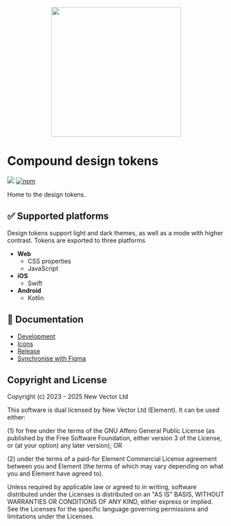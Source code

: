<p align="center"><img src="https://element.io/images/logo-ele-secondary.svg" width="300" /></p>

# Compound design tokens

[![](https://img.shields.io/github/license/vector-im/compound)](https://github.com/vector-im/compound/blob/main/LICENSE)
[![npm](https://img.shields.io/npm/v/@vector-im/compound-design-tokens)](https://www.npmjs.com/package/@vector-im/compound-design-tokens)

Home to the design tokens.

## ✅ Supported platforms

Design tokens support light and dark themes, as well as a mode with higher contrast.
Tokens are exported to three platforms

- **Web**
  - CSS properties
  - JavaScript
- **iOS**
  - Swift
- **Android**
  - Kotlin

## 📗 Documentation

- [Development](./docs/development.md)
- [Icons](./docs/icons.md)
- [Release](./docs/release.md)
- [Synchronise with Figma](https://compound.element.io/?path=/docs/design-get-started--docs)

## Copyright and License

Copyright (c) 2023 - 2025 New Vector Ltd

This software is dual licensed by New Vector Ltd (Element). It can be used either:

(1) for free under the terms of the GNU Affero General Public License (as published by the Free Software Foundation, either version 3 of the License, or (at your option) any later version); OR

(2) under the terms of a paid-for Element Commercial License agreement between you and Element (the terms of which may vary depending on what you and Element have agreed to).

Unless required by applicable law or agreed to in writing, software distributed under the Licenses is distributed on an "AS IS" BASIS, WITHOUT WARRANTIES OR CONDITIONS OF ANY KIND, either express or implied. See the Licenses for the specific language governing permissions and limitations under the Licenses.
